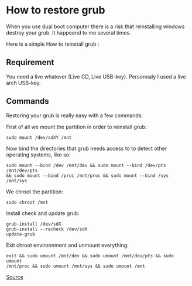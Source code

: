 # How to restore grub

When you use dual boot computer there is a risk that reinstalling windows
destroy your grub. It happeend to me several times.

Here is a simple How to reinstall grub :

## Requirement

You need a live whatever (Live CD, Live USB-key). Personnaly I used a live arch
USB-key.

## Commands

Restoring your grub is really easy with a few commands:

First of all we mount the partition in order to reinstall grub:

    sudo mount /dev/sdXY /mnt

Now bind the directories that grub needs access to to detect other operating
systems, like so:

    sudo mount --bind /dev /mnt/dev && sudo mount --bind /dev/pts /mnt/dev/pts
    && sudo mount --bind /proc /mnt/proc && sudo mount --bind /sys /mnt/sys

We chroot the partition:

    sudo chroot /mnt

Install check and update grub:

    grub-install /dev/sdX
    grub-install --recheck /dev/sdX
    update-grub

Exit chroot environnment and unmount everything:

    exit && sudo umount /mnt/dev && sudo umount /mnt/dev/pts && sudo umount
    /mnt/proc && sudo umount /mnt/sys && sudo umount /mnt

[Source](http://howtoubuntu.org/how-to-repair-restore-reinstall-grub-2-with-a-ubuntu-live-cd#.UwSjNoVkFGd)

